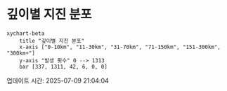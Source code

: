 # 깊이별 지진 분포

```mermaid
xychart-beta
    title "깊이별 지진 분포"
    x-axis ["0-10km", "11-30km", "31-70km", "71-150km", "151-300km", "300km+"]
    y-axis "발생 횟수" 0 --> 1313
    bar [337, 1311, 42, 6, 0, 0]
```

업데이트 시간: 2025-07-09 21:04:04
